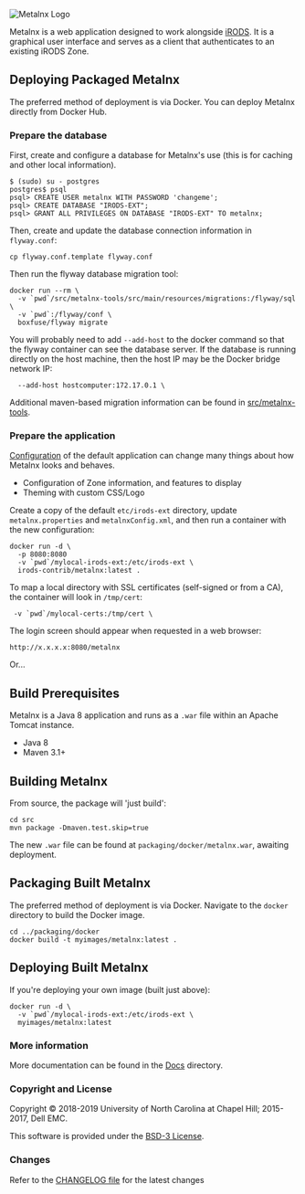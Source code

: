 ![Metalnx Logo](docs/IMAGES/mlx_logo_blue.png)

Metalnx is a web application designed to work alongside [iRODS](http://www.irods.org). It is a graphical user interface and serves as a client that authenticates to an existing iRODS Zone.


## Deploying Packaged Metalnx

The preferred method of deployment is via Docker.  You can deploy Metalnx directly from Docker Hub.

### Prepare the database

First, create and configure a database for Metalnx's use (this is for caching and other local information).

```
$ (sudo) su - postgres
postgres$ psql
psql> CREATE USER metalnx WITH PASSWORD 'changeme';
psql> CREATE DATABASE "IRODS-EXT";
psql> GRANT ALL PRIVILEGES ON DATABASE "IRODS-EXT" TO metalnx;
```

Then, create and update the database connection information in `flyway.conf`:
```
cp flyway.conf.template flyway.conf
```

Then run the flyway database migration tool:

```
docker run --rm \
  -v `pwd`/src/metalnx-tools/src/main/resources/migrations:/flyway/sql \
  -v `pwd`:/flyway/conf \
  boxfuse/flyway migrate
```

You will probably need to add `--add-host` to the docker command so that the flyway container can see the database server.
If the database is running directly on the host machine, then the host IP may be the Docker bridge network IP:
```
  --add-host hostcomputer:172.17.0.1 \
```

Additional maven-based migration information can be found in [src/metalnx-tools](src/metalnx-tools/README.md).

### Prepare the application

[Configuration](CONFIGURATION.md) of the default application can change many things about how Metalnx looks and behaves.
 - Configuration of Zone information, and features to display
 - Theming with custom CSS/Logo

Create a copy of the default `etc/irods-ext` directory, update `metalnx.properties` and `metalnxConfig.xml`, and then run a container with the new configuration:
```
docker run -d \
  -p 8080:8080
  -v `pwd`/mylocal-irods-ext:/etc/irods-ext \
  irods-contrib/metalnx:latest .
```

To map a local directory with SSL certificates (self-signed or from a CA), the container will look in `/tmp/cert`:
```
 -v `pwd`/mylocal-certs:/tmp/cert \
```

The login screen should appear when requested in a web browser:

```
http://x.x.x.x:8080/metalnx
```




Or...

## Build Prerequisites

Metalnx is a Java 8 application and runs as a `.war` file within an Apache Tomcat instance.

- Java 8
- Maven 3.1+

## Building Metalnx

From source, the package will 'just build':
```
cd src
mvn package -Dmaven.test.skip=true
```

The new `.war` file can be found at `packaging/docker/metalnx.war`, awaiting deployment.

## Packaging Built Metalnx

The preferred method of deployment is via Docker.  Navigate to the `docker` directory to build the Docker image.

```
cd ../packaging/docker
docker build -t myimages/metalnx:latest .
```

## Deploying Built Metalnx

If you're deploying your own image (built just above):

```
docker run -d \
  -v `pwd`/mylocal-irods-ext:/etc/irods-ext \
  myimages/metalnx:latest
```

### More information

More documentation can be found in the [Docs](docs) directory.

### Copyright and License

Copyright © 2018-2019 University of North Carolina at Chapel Hill; 2015-2017, Dell EMC.

This software is provided under the [BSD-3 License](LICENSE.md).

### Changes

Refer to the [CHANGELOG file](CHANGELOG.md) for the latest changes

